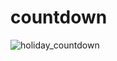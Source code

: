 # countdown
![holiday_countdown](https://user-images.githubusercontent.com/62521719/190728944-5c80497b-fe3e-4ab8-86a9-89b802d43276.png)
